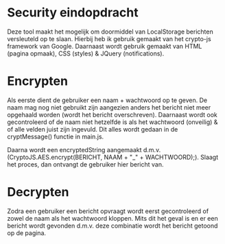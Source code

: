 # Security eindopdracht
Deze tool maakt het mogelijk om doormiddel van LocalStorage berichten versleuteld op te slaan. Hierbij heb ik gebruik gemaakt van het crypto-js framework van Google. Daarnaast wordt gebruik gemaakt van HTML (pagina opmaak), CSS (styles) & JQuery (notifications).

# Encrypten
Als eerste dient de gebruiker een naam + wachtwoord op te geven. De naam mag nog niet gebruikt zijn aangezien anders het bericht niet meer opgehaald worden (wordt het bericht overschreven). Daarnaast wordt ook gecontroleerd of de naam niet hetzelfde is als het wachtwoord (onveilig) & of alle velden juist zijn ingevuld. Dit alles wordt gedaan in de cryptMessage() functie in main.js.

Daarna wordt een encryptedString aangemaakt d.m.v. (CryptoJS.AES.encrypt(BERICHT, NAAM + "_" + WACHTWOORD);).
Slaagt het proces, dan ontvangt de gebruiker hier bericht van.

# Decrypten
Zodra een gebruiker een bericht opvraagt wordt eerst gecontroleerd of zowel de naam als het wachtwoord kloppen. Mits dit het geval is en er een bericht wordt gevonden d.m.v. deze combinatie wordt het bericht getoond op de pagina.
